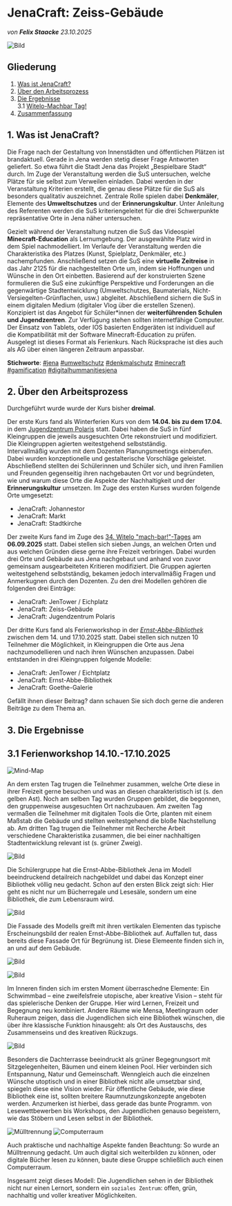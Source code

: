 # JenaCraft: Zeiss-Gebäude

*von **Felix Staacke**   23.10.2025*

![Bild](https://github.com/Datenflix007/jenaCraftImages/raw/main/images/header.jpg)

## Gliederung

1. [Was ist JenaCraft?](#was-ist-jenacraft)
2. [Über den Arbeitsprozess](#2-über-den-arbeitsprozess)
3. [Die Ergebnisse](#3-die-ergebnisse)<br />
  3.1 [Witelo-Machbar Tag!](#31-witelo-machbar-tag)
4. [Zusammenfassung](#4-zusammenfassung)

## 1. Was ist JenaCraft?

Die Frage nach der Gestaltung von Innenstädten und öffentlichen Plätzen ist brandaktuell. Gerade in Jena werden
stetig dieser Frage Antworten geliefert. So etwa führt die Stadt Jena das Projekt „Bespielbare Stadt“ durch.
Im Zuge der Veranstaltung werden die SuS untersuchen, welche Plätze für sie selbst zum Verweilen einladen. Dabei
werden in der Veranstaltung Kriterien erstellt, die genau diese Plätze für die SuS als besonders qualitativ
auszeichnet. Zentrale Rolle spielen dabei  **Denkmäler**, Elemente des **Umweltschutzes** und der **Erinnerungskultur**.
Unter Anleitung des Referenten werden die SuS kriteriengeleitet für die drei Schwerpunkte repräsentative Orte in
Jena näher untersuchen.

Gezielt während der Veranstaltung nutzen die SuS das Videospiel  **Minecraft-Education** als Lernumgebung. Der ausgewählte
Platz wird in dem Spiel nachmodelliert. Im Verlaufe der Veranstaltung werden die Charakteristika des Platzes (Kunst,
Spielplatz, Denkmäler, etc.) nachempfunden. Anschließend setzen die SuS eine **virtuelle Zeitreise** in das Jahr 2125
für die nachgestellten Orte um, indem sie Hoffnungen und Wünsche in den Ort einbetten. Basierend auf der
konstruierten Szene formulieren die SuS eine zukünftige Perspektive und Forderungen an die gegenwärtige
Stadtentwicklung (Umweltschutzes, Baumaterials, Nicht-Versiegelten-Grünflachen, usw.) abgleitet. Abschließend
sichern die SuS in einem digitalen Medium (digitaler Vlog über die erstellen Szenen).
Konzipiert ist das Angebot für Schüler*innen der **weiterführenden Schulen und Jugendzentren**. Zur Verfügung
stehen sollten internetfähige Computer. Der Einsatz von Tablets, oder IOS basierten Endgeräten ist individuell auf
die Kompatibilität mit der Software Minecraft-Education zu prüfen. Ausgelegt ist dieses Format als Ferienkurs. Nach
Rücksprache ist dies auch als AG über einen längeren Zeitraum anpassbar.

**Stichworte**: [#jena](https://4dcity.org/?scene=jena) [#umweltschutz](https://4dcity.org/?scene=jena) [#denkmalschutz](https://4dcity.org/?scene=jena) [#minecraft](https://4dcity.org/?scene=jena) [#gamification](https://4dcity.org/?scene=jena) [#digitalhummanitiesjena](https://4dcity.org/?scene=jena)

## 2. Über den Arbeitsprozess

Durchgeführt wurde wurde der Kurs bisher **dreimal**. 

Der erste Kurs fand als Winterferien Kurs von dem **14.04. bis zu dem 17.04.** in dem [Jugendzentrum Polaris](https://polaris-jena.de/) statt. Dabei haben die SuS in fünf 
Kleingruppen die jeweils ausgesuchten Orte rekonstruiert und modifiziert. Die Kleingruppen agierten weitestgehend selbstständig.  
Intervallmäßig wurden mit dem Dozenten Planungsmeetings einberufen. Dabei wurden konzeptionelle und gestalterische 
Vorschläge geleistet.
Abschließend stellten dei Schülerinnen und Schüler sich, und ihren Familien und Freunden gegenseitig ihren nachgebauten 
Ort vor und begründeten, wie und warum diese Orte die Aspekte der Nachhaltigkeit und der **Erinnerungskultur** umsetzen.
Im Zuge des ersten Kurses wurden folgende Orte umgesetzt:
  - JenaCraft: Johannestor
  - JenaCraft: Markt
  - JenaCraft: Stadtkirche

Der zweite Kurs fand im Zuge des [34. Witelo "mach-bar!"-Tages](https://www.witelo.de/mach-bar-tage/kw/bereich/kursdetails/kurs/A-142/kursname/34+mach-bar-Tag/kategorie-id/262/#inhalt) am **06.09.2025** statt. Dabei stellen sich sieben Jungs, an welchen Orten und aus welchen Gründen diese gerne ihre Freizeit verbringen. Dabei wurden drei Orte und Gebäude aus Jena nachgebaut und anhand von zuvor gemeinsam ausgearbeiteten Kritieren modifiziert. Die Gruppen agierten weitestgehend selbstständig, bekamen jedoch intervallmäßig Fragen und Anmerkugnen durch den Dozenten. Zu den drei Modellen gehören die folgenden drei Einträge:
  - JenaCraft: JenTower / Eichplatz
  - JenaCraft: Zeiss-Gebäude
  - JenaCraft: Jugendzentrum Polaris

Der dritte Kurs fand als Ferienworkshop in der [*Ernst-Abbe-Bibliothek*](https://www.stadtbibliothek-jena.de/de/startseite/700073) zwischen dem 14. und 17.10.2025 statt. Dabei stellen sich nutzen 10 Teilnehmer die Möglichkeit, in Kleingruppen die Orte aus Jena nachzumodellieren und nach ihren Wünschen anzupassen. Dabei entstanden in drei Kleingruppen folgende Modelle:
  - JenaCraft: JenTower / Eichtplatz
  - JenaCraft: Ernst-Abbe-Bibliothek
  - JenaCraft: Goethe-Galerie 
  
Gefällt ihnen dieser Beitrag? dann schauen Sie sich doch gerne die anderen Beiträge zu dem Thema an.

## 3. Die Ergebnisse

## 3.1 Ferienworkshop 14.10.-17.10.2025
![Mind-Map](../images/eab/Mind-Map-online.de_.png)

An dem ersten Tag trugen die Teilnehmer zusammen, welche Orte diese in ihrer Freizeit gerne besuchen und was an diesen charakteristisch ist (s. den gelben Ast). Noch am selben Tag wurden Gruppen gebildet, die begonnen, den gruppenweise ausgesuchten Ort nachzubauen. 
Am zweiten Tag vermaßen die Teilnehmer mit digitalen Tools die Orte, planten mit einem Maßstab die Gebäude und stellten weitestgehend die bloße Nachstellung ab. 
Am dritten Tag trugen die Teilnehmer mit Recherche Arbeit verschiedene Charakteristika zusammen, die bei einer nachhaltigen Stadtentwicklung relevant ist (s. grüner Zweig). 

![Bild](https://github.com/Datenflix007/jenaCraftImages/raw/main/images/eab/eab/Screenshot%20(42).png)

Die Schülergruppe hat die Ernst-Abbe-Bibliothek Jena im Modell beeindruckend detailreich nachgebildet und dabei das Konzept einer Bibliothek völlig neu gedacht. Schon auf den ersten Blick zeigt sich: Hier geht es nicht nur um Bücherregale und Lesesäle, sondern um eine Bibliothek, die zum Lebensraum wird.

![Bild](https://github.com/Datenflix007/jenaCraftImages/raw/main/images/eab/eab/Screenshot%20(50).png)

Die Fassade des Modells greift mit ihren vertikalen Elementen das typische Erscheinungsbild der realen Ernst-Abbe-Bibliothek auf.  Auffallen tut, dass bereits diese Fassade Ort für Begrünung ist. Diese Elemeente finden sich in, an und auf dem Gebäude.


![Bild](https://github.com/Datenflix007/jenaCraftImages/raw/main/images/eab/eab/Screenshot%20(80).png)

![Bild](https://github.com/Datenflix007/jenaCraftImages/raw/main/images/eab/eab/Screenshot%20(56).png)

Im Inneren finden sich im ersten Moment überraschedne Elemente: Ein Schwimmbad – eine zweifelsfreie utopische, aber kreative Vision – steht für das spielerische Denken der Gruppe. Hier wird Lernen, Freizeit und Begegnung neu kombiniert. Andere Räume wie Mensa, Meetingraum oder Ruheraum zeigen, dass die Jugendlichen sich eine Bibliothek wünschen, die über ihre klassische Funktion hinausgeht: als Ort des Austauschs, des Zusammenseins und des kreativen Rückzugs.

![Bild](https://github.com/Datenflix007/jenaCraftImages/raw/main/images/eab/eab/Screenshot%20(5).png)

Besonders die Dachterrasse beeindruckt als grüner Begegnungsort mit Sitzgelegenheiten, Bäumen und einem kleinen Pool. Hier verbinden sich Entspannung, Natur und Gemeinschaft. Wenngleich auch die einzelnen Wünsche utoptisch und in einer Bibliothek nicht alle umsetzbar sind, spiegeln diese eine Vision wieder. Für öffentliche Gebäude, wie diese Bibliothek eine ist, sollten breitere Raumnutzungskonzepte angeboten werden.
Anzumerken ist hierbei, dass gerade das bunte Programm. von Lesewettbewerben bis Workshops, den Jugendlichen genauso begeistern, wie das Stöbern und Lesen selbst in der Bibliothek. 

![Mülltrennung](https://github.com/Datenflix007/jenaCraftImages/raw/main/images/eab/eab/Screenshot%20(70).png)
![Computerraum](https://github.com/Datenflix007/jenaCraftImages/raw/main/images/eab/eab/Screenshot%20(58).png)

Auch praktische und nachhaltige Aspekte fanden Beachtung: So wurde an Mülltrennung gedacht. Um auch digital sich weiterbilden zu können, oder digitale Bücher lesen zu können, baute diese Gruppe schließlich auch einen Computerraum.


Insgesamt zeigt dieses Modell: Die Jugendlichen sehen in der Bibliothek nicht nur einen Lernort, sondern ein ``soziales Zentrum``:  offen, grün, nachhaltig und voller kreativer Möglichkeiten.